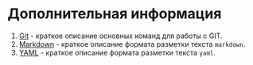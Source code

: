 # Дополнительная информация

1. [Git](./git.md) - краткое описание основных команд для работы с GIT.
2. [Markdown](./markdown.md) - краткое описание формата разметки текста `markdown`.
3. [YAML](./yaml.md) - краткое описание формата разметки текста `yaml`.
